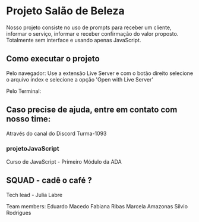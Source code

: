 # Projeto Salão de Beleza
Nosso projeto consiste no uso de prompts para receber um cliente, informar o serviço, informar e receber confirmação do valor proposto.
Totalmente sem interface e usando apenas JavaScript.


## Como executar o projeto
Pelo navegador:
Use a extensão Live Server e com o botão direito selecione o arquivo index e selecione a opção 'Open with Live Server'

Pelo Terminal:

## Caso precise de ajuda, entre em contato com nosso time:
Através do canal do Discord Turma-1093 


### projetoJavaScript
Curso de JavaScript - Primeiro Módulo da ADA 

## SQUAD - cadê o café ?
Tech lead - Julia Labre

Team members:
Eduardo Macedo
Fabiana Ribas
Marcela Amazonas
Silvio Rodrigues
